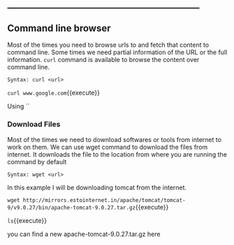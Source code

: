 ## ____________________________________________

## Command line browser

Most of the times you need to browse urls to and fetch that content to command line. Some times we need partial information of the URL or the full information. `curl` command is available to browse the content over command line.

`Syntax: curl <url>`

`curl www.google.com`{{execute}} 

Using ``

### Download Files

Most of the times we need to download softwares or tools from internet to work on them. We can use wget command to download the files from internet. It downloads the file to the location from where you are running the command by default

`Syntax: wget <url>`

In this example I will be downloading tomcat from the internet.

`wget http://mirrors.estointernet.in/apache/tomcat/tomcat-9/v9.0.27/bin/apache-tomcat-9.0.27.tar.gz`{{execute}}

`ls`{{execute}} 

you can find a new apache-tomcat-9.0.27.tar.gz here